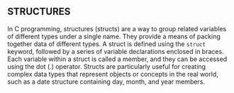 ## STRUCTURES

In C programming, structures (structs) are a way to group related variables of different types under a single name. 
They provide a means of packing together data of different types. 
A struct is defined using the `struct` keyword, followed by a series of variable declarations enclosed in braces. 
Each variable within a struct is called a member, and they can be accessed using the dot (.) operator. 
Structs are particularly useful for creating complex data types that represent objects or concepts in the real world, such as a date structure containing day, month, and year members.
